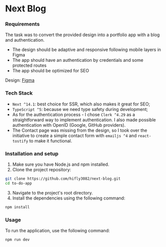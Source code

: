 # Next Blog

### Requirements

The task was to convert the provided design into a portfolio app with a blog and authentication.

- The design should be adaptive and responsive following mobile layers in Figma
- The app should have an authentication by credentials and some protected routes
- The app should be optimized for SEO

Design: [Figma](https://www.figma.com/file/gmYHDhmGSwk4u9oojwyYh8/John-%2B?type=design&node-id=0%3A1&mode=dev&t=Y0mRqD3zcqrl9Ezc-1)

### Tech Stack

- `Next ^14.1`: best choice for SSR, which also makes it great for SEO;
- `TypeScript ^5`: because we need type safety during development;
- As for the authentication process - I chose `Clerk ^4.29` as a straightforward way to implement authentication. I also made possible authentication with OpenID (Google, GitHub providers).
- The Contact page was missing from the design, so I took over the initiative to create a simple contact form with `emailjs ^4` and `react-tostify` to make it functional.

### Installation and setup

1. Make sure you have Node.js and npm installed.
2. Clone the project repository:

```bash
git clone https://github.com/hifly3082/next-blog.git
cd to-do-app
```

3. Navigate to the project's root directory.
4. Install the dependencies using the following command:

```bash
npm install
```

### Usage

To run the application, use the following command:

```bash
npm run dev
```




